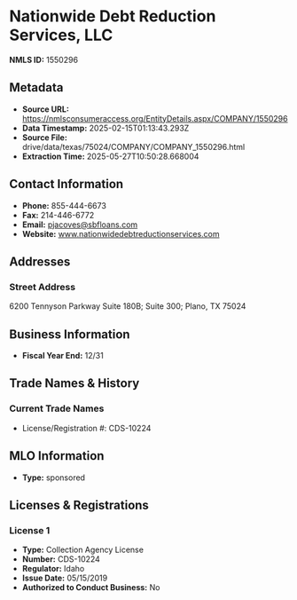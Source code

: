 # Nationwide Debt Reduction Services, LLC

**NMLS ID:** 1550296

## Metadata
- **Source URL:** https://nmlsconsumeraccess.org/EntityDetails.aspx/COMPANY/1550296
- **Data Timestamp:** 2025-02-15T01:13:43.293Z
- **Source File:** drive/data/texas/75024/COMPANY/COMPANY_1550296.html
- **Extraction Time:** 2025-05-27T10:50:28.668004

## Contact Information
- **Phone:** 855-444-6673
- **Fax:** 214-446-6772
- **Email:** pjacoves@sbfloans.com
- **Website:** www.nationwidedebtreductionservices.com

## Addresses
### Street Address
6200 Tennyson Parkway Suite 180B; Suite 300; Plano, TX 75024

## Business Information
- **Fiscal Year End:** 12/31

## Trade Names & History
### Current Trade Names
- License/Registration #: CDS-10224

## MLO Information
- **Type:** sponsored

## Licenses & Registrations

### License 1
- **Type:** Collection Agency License
- **Number:** CDS-10224
- **Regulator:** Idaho
- **Issue Date:** 05/15/2019
- **Authorized to Conduct Business:** No
